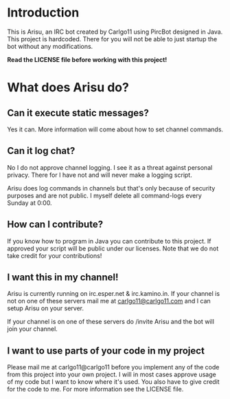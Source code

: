 # Introduction
This is Arisu, an IRC bot created by Carlgo11 using PircBot designed in Java.
This project is hardcoded. There for you will not be able to just startup the bot without any modifications.

**Read the LICENSE file before working with this project!**

# What does Arisu do?
## Can it execute static messages?
Yes it can. More information will come about how to set channel commands.

## Can it log chat?
No I do not approve channel logging. I see it as a threat against personal privacy.
There for I have not and will never make a logging script. 

Arisu does log commands in channels but that's only because of security purposes and are not public.
I myself delete all command-logs every Sunday at 0:00.

## How can I contribute?
If you know how to program in Java you can contribute to this project. If approved your script will be public under our licenses. Note that we do not take credit for your contributions!

## I want this in my channel!
Arisu is currently running on irc.esper.net & irc.kamino.in. If your channel is not on one of these servers mail me at carlgo11@carlgo11.com and I can setup Arisu on your server.

If your channel is on one of these servers do /invite Arisu and the bot will join your channel.

## I want to use parts of your code in my project
Please mail me at carlgo11@carlgo11 before you implement any of the code from this project into your own project.
I will in most cases approve usage of my code but I want to know where it's used.
You also have to give credit for the code to me. For more information see the LICENSE file.

